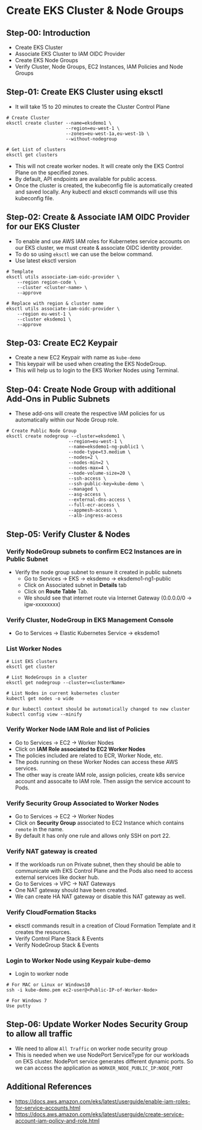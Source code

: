 # Create EKS Cluster & Node Groups

## Step-00: Introduction

- Create EKS Cluster
- Associate EKS Cluster to IAM OIDC Provider
- Create EKS Node Groups
- Verify Cluster, Node Groups, EC2 Instances, IAM Policies and Node Groups

## Step-01: Create EKS Cluster using eksctl

- It will take 15 to 20 minutes to create the Cluster Control Plane

```
# Create Cluster
eksctl create cluster --name=eksdemo1 \
                      --region=eu-west-1 \
                      --zones=eu-west-1a,eu-west-1b \
                      --without-nodegroup

# Get List of clusters
eksctl get clusters
```

- This will not create worker nodes. It will create only the EKS Control Plane on the specified zones.
- By default, API endpoints are available for public access.
- Once the cluster is created, the kubeconfig file is automatically created and saved locally. Any kubectl and eksctl commands will use this kubeconfig file.

## Step-02: Create & Associate IAM OIDC Provider for our EKS Cluster

- To enable and use AWS IAM roles for Kubernetes service accounts on our EKS cluster, we must create & associate OIDC identity provider.
- To do so using `eksctl` we can use the below command.
- Use latest eksctl version

```
# Template
eksctl utils associate-iam-oidc-provider \
    --region region-code \
    --cluster <cluster-name> \
    --approve

# Replace with region & cluster name
eksctl utils associate-iam-oidc-provider \
    --region eu-west-1 \
    --cluster eksdemo1 \
    --approve
```

## Step-03: Create EC2 Keypair

- Create a new EC2 Keypair with name as `kube-demo`
- This keypair will be used when creating the EKS NodeGroup.
- This will help us to login to the EKS Worker Nodes using Terminal.

## Step-04: Create Node Group with additional Add-Ons in Public Subnets

- These add-ons will create the respective IAM policies for us automatically within our Node Group role.

```
# Create Public Node Group
eksctl create nodegroup --cluster=eksdemo1 \
                       --region=eu-west-1 \
                       --name=eksdemo1-ng-public1 \
                       --node-type=t3.medium \
                       --nodes=2 \
                       --nodes-min=2 \
                       --nodes-max=4 \
                       --node-volume-size=20 \
                       --ssh-access \
                       --ssh-public-key=kube-demo \
                       --managed \
                       --asg-access \
                       --external-dns-access \
                       --full-ecr-access \
                       --appmesh-access \
                       --alb-ingress-access
```

## Step-05: Verify Cluster & Nodes

### Verify NodeGroup subnets to confirm EC2 Instances are in Public Subnet

- Verify the node group subnet to ensure it created in public subnets
  - Go to Services -> EKS -> eksdemo -> eksdemo1-ng1-public
  - Click on Associated subnet in **Details** tab
  - Click on **Route Table** Tab.
  - We should see that internet route via Internet Gateway (0.0.0.0/0 -> igw-xxxxxxxx)

### Verify Cluster, NodeGroup in EKS Management Console

- Go to Services -> Elastic Kubernetes Service -> eksdemo1

### List Worker Nodes

```
# List EKS clusters
eksctl get cluster

# List NodeGroups in a cluster
eksctl get nodegroup --cluster=<clusterName>

# List Nodes in current kubernetes cluster
kubectl get nodes -o wide

# Our kubectl context should be automatically changed to new cluster
kubectl config view --minify
```

### Verify Worker Node IAM Role and list of Policies

- Go to Services -> EC2 -> Worker Nodes
- Click on **IAM Role associated to EC2 Worker Nodes**
- The policies included are related to ECR, Worker Node, etc.
- The pods running on these Worker Nodes can access these AWS services.
- The other way is create IAM role, assign policies, create k8s service account and assocaite to IAM role. Then assign the service account to Pods.

### Verify Security Group Associated to Worker Nodes

- Go to Services -> EC2 -> Worker Nodes
- Click on **Security Group** associated to EC2 Instance which contains `remote` in the name.
- By default it has only one rule and allows only SSH on port 22.

### Verify NAT gateway is created

- If the workloads run on Private subnet, then they should be able to communicate with EKS Control Plane and the Pods also need to access external services like docker hub.
- Go to Services -> VPC -> NAT Gateways
- One NAT gateway should have been created.
- We can create HA NAT gateway or disable this NAT gateway as well.

### Verify CloudFormation Stacks

- eksctl commands result in a creation of Cloud Formation Template and it creates the resources.
- Verify Control Plane Stack & Events
- Verify NodeGroup Stack & Events

### Login to Worker Node using Keypair kube-demo

- Login to worker node

```
# For MAC or Linux or Windows10
ssh -i kube-demo.pem ec2-user@<Public-IP-of-Worker-Node>

# For Windows 7
Use putty
```

## Step-06: Update Worker Nodes Security Group to allow all traffic

- We need to allow `All Traffic` on worker node security group
- This is needed when we use NodePort ServiceType for our workloads on EKS cluster. NodePort service generates different dynamic ports. So we can access the application as `WORKER_NODE_PUBLIC_IP:NODE_PORT`

## Additional References

- https://docs.aws.amazon.com/eks/latest/userguide/enable-iam-roles-for-service-accounts.html
- https://docs.aws.amazon.com/eks/latest/userguide/create-service-account-iam-policy-and-role.html
